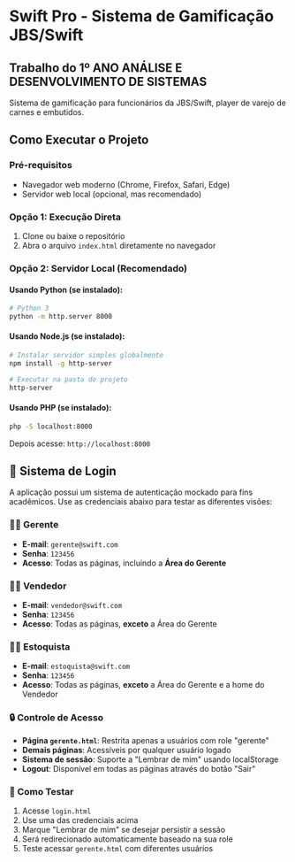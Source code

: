 # Swift Pro - Sistema de Gamificação JBS/Swift

## Trabalho do 1º ANO ANÁLISE E DESENVOLVIMENTO DE SISTEMAS

Sistema de gamificação para funcionários da JBS/Swift, player de varejo de carnes e embutidos.

## Como Executar o Projeto

### Pré-requisitos

- Navegador web moderno (Chrome, Firefox, Safari, Edge)
- Servidor web local (opcional, mas recomendado)

### Opção 1: Execução Direta

1. Clone ou baixe o repositório
2. Abra o arquivo `index.html` diretamente no navegador

### Opção 2: Servidor Local (Recomendado)

#### Usando Python (se instalado):

```bash
# Python 3
python -m http.server 8000
```

#### Usando Node.js (se instalado):

```bash
# Instalar servidor simples globalmente
npm install -g http-server

# Executar na pasta do projeto
http-server
```

#### Usando PHP (se instalado):

```bash
php -S localhost:8000
```

Depois acesse: `http://localhost:8000`

## 🔐 Sistema de Login

A aplicação possui um sistema de autenticação mockado para fins acadêmicos. Use as credenciais abaixo para testar as diferentes visões:

### 👨‍💼 Gerente

- **E-mail**: `gerente@swift.com`
- **Senha**: `123456`
- **Acesso**: Todas as páginas, incluindo a **Área do Gerente**

### 👨‍💻 Vendedor

- **E-mail**: `vendedor@swift.com`
- **Senha**: `123456`
- **Acesso**: Todas as páginas, **exceto** a Área do Gerente

### 👨‍💻 Estoquista

- **E-mail**: `estoquista@swift.com`
- **Senha**: `123456`
- **Acesso**: Todas as páginas, **exceto** a Área do Gerente e a home do Vendedor

### 🔒 Controle de Acesso

- **Página `gerente.html`**: Restrita apenas a usuários com role "gerente"
- **Demais páginas**: Acessíveis por qualquer usuário logado
- **Sistema de sessão**: Suporte a "Lembrar de mim" usando localStorage
- **Logout**: Disponível em todas as páginas através do botão "Sair"

### 🚀 Como Testar

1. Acesse `login.html`
2. Use uma das credenciais acima
3. Marque "Lembrar de mim" se desejar persistir a sessão
4. Será redirecionado automaticamente baseado na sua role
5. Teste acessar `gerente.html` com diferentes usuários
